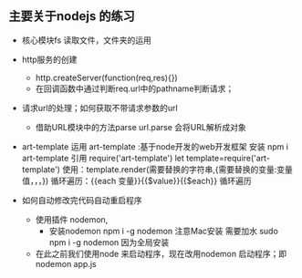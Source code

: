 ## 主要关于nodejs 的练习

 - 核心模块fs 读取文件，文件夹的运用
 - http服务的创建
   - http.createServer(function(req,res){})
   - 在回调函数中通过判断req.url中的pathname判断请求；

 - 请求url的处理；如何获取不带请求参数的url
   - 借助URL模块中的方法parse   url.parse 会将URL解析成对象
 - art-template 运用
    art-template :基于node开发的web开发框架
    安装 npm i art-template
    引用 require('art-template') let template=require('art-template')
    使用：template.render(需要替换的字符串,{需要替换的变量:变量值，，，})
    循环遍历：{{each 变量}}{{$value}}{{$each}} 循环遍历


 - 如何自动修改完代码自动重启程序
    - 使用插件 nodemon, 
       - 安装nodemon npm i -g nodemon 注意Mac安装 需要加水 sudo npm i -g nodemon 因为全局安装
    - 在此之前我们使用node 来启动程序，现在改用nodemon 启动程序；即 nodemon app.js
